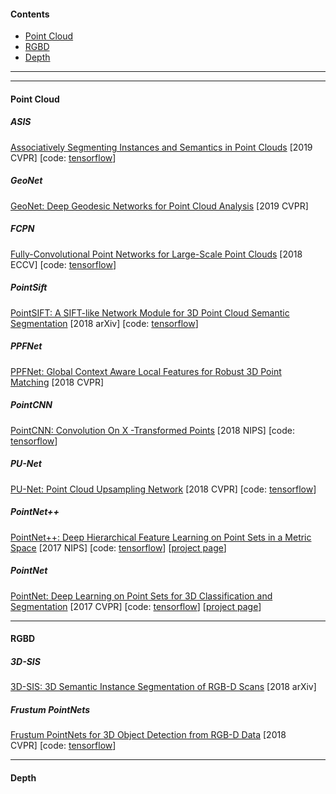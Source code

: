 #### Contents  

- [Point Cloud](#point-cloud) 
- [RGBD](#rgbd)  
- [Depth](#depth)

------

------

#### Point Cloud

##### ASIS
[Associatively Segmenting Instances and Semantics in Point Clouds](https://arxiv.org/abs/1902.09852)&nbsp;[2019 CVPR]&nbsp;[code: [tensorflow](https://github.com/WXinlong/ASIS)]

##### GeoNet
[GeoNet: Deep Geodesic Networks for Point Cloud Analysis](https://arxiv.org/abs/1901.00680)&nbsp;[2019 CVPR]

##### FCPN
[Fully-Convolutional Point Networks for Large-Scale Point Clouds](https://arxiv.org/abs/1808.06840)&nbsp;[2018 ECCV]&nbsp;[code: [tensorflow](https://github.com/drethage/fully-convolutional-point-network)]

##### PointSift
[PointSIFT: A SIFT-like Network Module for 3D Point Cloud Semantic Segmentation](https://arxiv.org/abs/1807.00652)&nbsp;[2018 arXiv]&nbsp;[code: [tensorflow](https://github.com/MVIG-SJTU/pointSIFT)]

##### PPFNet
[PPFNet: Global Context Aware Local Features for Robust 3D Point Matching](https://arxiv.org/abs/1802.02669)&nbsp;[2018 CVPR]

##### PointCNN
[PointCNN: Convolution On X -Transformed Points](https://arxiv.org/abs/1801.07791)&nbsp;[2018 NIPS]&nbsp;[code: [tensorflow](https://github.com/yangyanli/PointCNN)]

##### PU-Net
[PU-Net: Point Cloud Upsampling Network](https://arxiv.org/abs/1801.06761)&nbsp;[2018 CVPR]&nbsp;[code: [tensorflow](https://github.com/yulequan/PU-Net)]

##### PointNet++
[PointNet++: Deep Hierarchical Feature Learning on Point Sets in a Metric Space](https://arxiv.org/abs/1706.02413)&nbsp;[2017 NIPS]&nbsp;[code: [tensorflow](https://github.com/charlesq34/pointnet2)]&nbsp;[[project page](http://stanford.edu/~rqi/pointnet2/)]

##### PointNet
[PointNet: Deep Learning on Point Sets for 3D Classification and Segmentation](https://arxiv.org/abs/1612.00593)&nbsp;[2017 CVPR]&nbsp;[code: [tensorflow](https://github.com/charlesq34/pointnet)]&nbsp;[[project page](http://stanford.edu/~rqi/pointnet/)]

------

#### RGBD

##### 3D-SIS
[3D-SIS: 3D Semantic Instance Segmentation of RGB-D Scans](https://arxiv.org/abs/1812.07003)&nbsp;[2018 arXiv]

##### Frustum PointNets

[Frustum PointNets for 3D Object Detection from RGB-D Data](https://arxiv.org/abs/1711.08488)&nbsp;[2018 CVPR]&nbsp;[code: [tensorflow](https://github.com/charlesq34/frustum-pointnets)]

------

#### Depth

